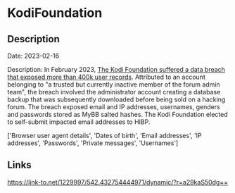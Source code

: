 # KodiFoundation

## Description

Date: 2023-02-16

Description:
In February 2023, <a href="https://www.bleepingcomputer.com/news/security/kodi-discloses-data-breach-after-forum-database-for-sale-online/" target="_blank" rel="noopener">The Kodi Foundation suffered a data breach that exposed more than 400k user records</a>. Attributed to an account belonging to &quot;a trusted but currently inactive member of the forum admin team&quot;, the breach involved the administrator account creating a database backup that was subsequently downloaded before being sold on a hacking forum. The breach exposed email and IP addresses, usernames, genders and passwords stored as MyBB salted hashes. The Kodi Foundation elected to self-submit impacted email addresses to HIBP.


['Browser user agent details', 'Dates of birth', 'Email addresses', 'IP addresses', 'Passwords', 'Private messages', 'Usernames']

## Links

https://link-to.net/1229997/542.432754444971/dynamic/?r=a29kaS50dg==